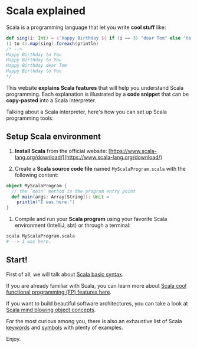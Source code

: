 # Scala explained

Scala is a programming language that let you write **cool stuff** like:

```scala
def sing(i: Int) = s"Happy Birthday ${ if (i == 3) "dear Tom" else "to You" }"
(1 to 4).map(sing).foreach(println)
/* -->
Happy Birthday to You
Happy Birthday to You
Happy Birthday dear Tom
Happy Birthday to You
*/
```

This website **explains Scala features** that will help you understand
Scala programming.
Each explanation is illustrated by a **code snippet**
that can be **copy-pasted** into a Scala interpreter.

Talking about a Scala interpreter, here's how you can set up
Scala programming tools:

## Setup Scala environment

1. **Install Scala** from the official website:
  [https://www.scala-lang.org/download/](https://www.scala-lang.org/download/)

1. Create a **Scala source code file** named `MyScalaProgram.scala`
  with the following content:

  ```scala
  object MyScalaProgram {
    // the `main` method is the program entry point
    def main(args: Array[String]): Unit =
      println("I was here.")
  }
  ```

1. Compile and run your **Scala program** using your favorite Scala environment
  (IntelliJ, sbt) or through a terminal:

  ```bash
  scala MyScalaProgram.scala
  # --> I was here.
  ```

## Start!

First of all, we will talk about [Scala basic syntax](syntax).

If you are already familiar with Scala, you can learn more about
[Scala cool functional programming (FP) features here](functions).

If you want to build beautiful software architectures,
you can take a look at [Scala mind blowing object concepts](classes).

For the most curious among you, there is also an exhaustive list of
Scala [keywords](keywords) and [symbols](symbols) with plenty of examples.

Enjoy.
